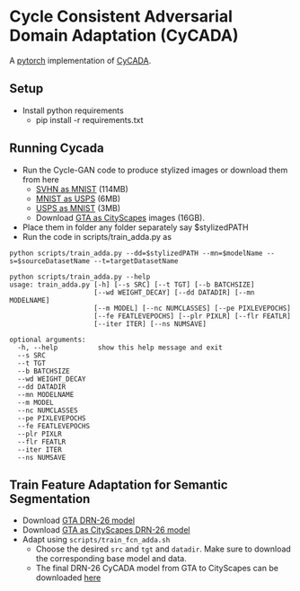 # Cycle Consistent Adversarial Domain Adaptation (CyCADA)
A [pytorch](http://pytorch.org/) implementation of [CyCADA](https://arxiv.org/pdf/1711.03213.pdf). 


## Setup
* Install python requirements
    * pip install -r requirements.txt

## Running Cycada
* Run the Cycle-GAN code to produce stylized images or download them from here
  * [SVHN as MNIST](https://people.eecs.berkeley.edu/~jhoffman/cycada/svhn2mnist.zip) (114MB)
  * [MNIST as USPS](https://people.eecs.berkeley.edu/~jhoffman/cycada/mnist2usps.zip) (6MB)
  * [USPS as MNIST](https://people.eecs.berkeley.edu/~jhoffman/cycada/usps2mnist.zip) (3MB)
  * Download [GTA as CityScapes](http://efrosgans.eecs.berkeley.edu/cyclegta/cyclegta.zip) images (16GB).
* Place them in folder any folder separately say $stylizedPATH
* Run the code in scripts/train_adda.py as 

```
python scripts/train_adda.py --dd=$stylizedPATH --mn=$modelName --s=$sourceDatasetName --t=targetDatasetName

python scripts/train_adda.py --help                              
usage: train_adda.py [-h] [--s SRC] [--t TGT] [--b BATCHSIZE]
                     [--wd WEIGHT_DECAY] [--dd DATADIR] [--mn MODELNAME]
                     [--m MODEL] [--nc NUMCLASSES] [--pe PIXLEVEPOCHS]
                     [--fe FEATLEVEPOCHS] [--plr PIXLR] [--flr FEATLR]
                     [--iter ITER] [--ns NUMSAVE]

optional arguments:
  -h, --help          show this help message and exit
  --s SRC
  --t TGT
  --b BATCHSIZE
  --wd WEIGHT_DECAY
  --dd DATADIR
  --mn MODELNAME
  --m MODEL
  --nc NUMCLASSES
  --pe PIXLEVEPOCHS
  --fe FEATLEVEPOCHS
  --plr PIXLR
  --flr FEATLR
  --iter ITER
  --ns NUMSAVE
```

<!-- ## Train image adaptation only (digits)
* Image adaptation builds on the work on [CycleGAN](https://github.com/junyanz/pytorch-CycleGAN-and-pix2pix). The submodule in this repo is a fork which also includes the semantic consistency loss. 
* Pre-trained image results for digits may be downloaded here
  * [SVHN as MNIST](https://people.eecs.berkeley.edu/~jhoffman/cycada/svhn2mnist.zip) (114MB)
  * [MNIST as USPS](https://people.eecs.berkeley.edu/~jhoffman/cycada/mnist2usps.zip) (6MB)
  * [USPS as MNIST](https://people.eecs.berkeley.edu/~jhoffman/cycada/usps2mnist.zip) (3MB)
* Producing SVHN as MNIST 
   * For an example of how to train image adaptation on SVHN->MNIST, see `cyclegan/train_cycada.sh`. From inside the `cyclegan` subfolder run `train_cycada.sh`. 
   * The snapshots will be stored in `cyclegan/cycada_svhn2mnist_noIdentity`. Inside `test_cycada.sh` set the epoch value to the epoch you wish to use and then run the script to generate 50 transformed images (to preview quickly) or run `test_cycada.sh all` to generate the full ~73K SVHN images as MNIST digits. 
   * Results are stored inside `cyclegan/results/cycada_svhn2mnist_noIdentity/train_75/images`. 
   * Note we use a dataset of mnist_svhn and for this experiment run in the reverse direction (BtoA), so the source (SVHN) images translated to look like MNIST digits will be stored as `[label]_[imageId]_fake_B.png`. Hence when images from this directory will be loaded later we will only images which match that naming convention.
-->

## Train Feature Adaptation for Semantic Segmentation
* Download [GTA DRN-26 model](https://people.eecs.berkeley.edu/~jhoffman/cycada/drn26-gta5-iter115000.pth)
* Download [GTA as CityScapes DRN-26 model](https://people.eecs.berkeley.edu/~jhoffman/cycada/drn26-cyclegta5-iter115000.pth)
* Adapt using `scripts/train_fcn_adda.sh`
   * Choose the desired `src` and `tgt` and `datadir`. Make sure to download the corresponding base model and data. 
   * The final DRN-26 CyCADA model from GTA to CityScapes can be downloaded [here](https://people.eecs.berkeley.edu/~jhoffman/cycada/drn26_cycada_cyclegta2cityscapes.pth)
